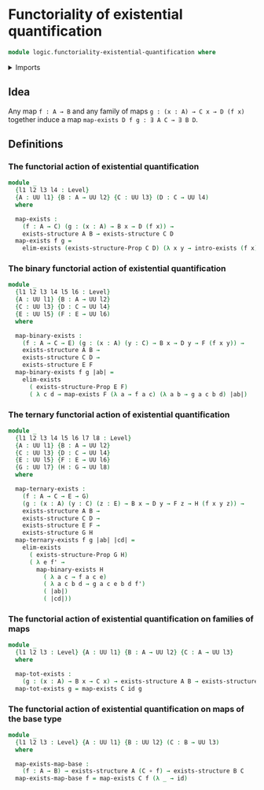# Functoriality of existential quantification

```agda
module logic.functoriality-existential-quantification where
```

<details><summary>Imports</summary>

```agda
open import foundation.existential-quantification
open import foundation.universe-levels

open import foundation-core.function-types
```

</details>

## Idea

Any map `f : A → B` and any family of maps `g : (x : A) → C x → D (f x)`
together induce a map `map-exists D f g : ∃ A C → ∃ B D`.

## Definitions

### The functorial action of existential quantification

```agda
module _
  {l1 l2 l3 l4 : Level}
  {A : UU l1} {B : A → UU l2} {C : UU l3} (D : C → UU l4)
  where

  map-exists :
    (f : A → C) (g : (x : A) → B x → D (f x)) →
    exists-structure A B → exists-structure C D
  map-exists f g =
    elim-exists (exists-structure-Prop C D) (λ x y → intro-exists (f x) (g x y))
```

### The binary functorial action of existential quantification

```agda
module _
  {l1 l2 l3 l4 l5 l6 : Level}
  {A : UU l1} {B : A → UU l2}
  {C : UU l3} {D : C → UU l4}
  {E : UU l5} (F : E → UU l6)
  where

  map-binary-exists :
    (f : A → C → E) (g : (x : A) (y : C) → B x → D y → F (f x y)) →
    exists-structure A B →
    exists-structure C D →
    exists-structure E F
  map-binary-exists f g |ab| =
    elim-exists
      ( exists-structure-Prop E F)
      ( λ c d → map-exists F (λ a → f a c) (λ a b → g a c b d) |ab|)
```

### The ternary functorial action of existential quantification

```agda
module _
  {l1 l2 l3 l4 l5 l6 l7 l8 : Level}
  {A : UU l1} {B : A → UU l2}
  {C : UU l3} {D : C → UU l4}
  {E : UU l5} {F : E → UU l6}
  {G : UU l7} (H : G → UU l8)
  where

  map-ternary-exists :
    (f : A → C → E → G)
    (g : (x : A) (y : C) (z : E) → B x → D y → F z → H (f x y z)) →
    exists-structure A B →
    exists-structure C D →
    exists-structure E F →
    exists-structure G H
  map-ternary-exists f g |ab| |cd| =
    elim-exists
      ( exists-structure-Prop G H)
      ( λ e f' →
        map-binary-exists H
          ( λ a c → f a c e)
          ( λ a c b d → g a c e b d f')
          ( |ab|)
          ( |cd|))
```

### The functorial action of existential quantification on families of maps

```agda
module _
  {l1 l2 l3 : Level} {A : UU l1} {B : A → UU l2} {C : A → UU l3}
  where

  map-tot-exists :
    (g : (x : A) → B x → C x) → exists-structure A B → exists-structure A C
  map-tot-exists g = map-exists C id g
```

### The functorial action of existential quantification on maps of the base type

```agda
module _
  {l1 l2 l3 : Level} {A : UU l1} {B : UU l2} (C : B → UU l3)
  where

  map-exists-map-base :
    (f : A → B) → exists-structure A (C ∘ f) → exists-structure B C
  map-exists-map-base f = map-exists C f (λ _ → id)
```
